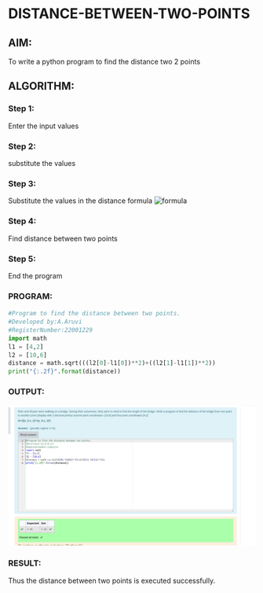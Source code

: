 # DISTANCE-BETWEEN-TWO-POINTS

## AIM:
To write a python program to find the distance two 2 points

## ALGORITHM:

### Step 1: 

Enter the input values

### Step 2: 

substitute the values

### Step 3: 
Substitute the values in the distance formula  ![formula](/formula.jpg)

### Step 4: 

Find distance between two points


### Step 5: 
End the program

### PROGRAM:
```python
#Program to find the distance between two points.
#Developed by:A.Aruvi 
#RegisterNumber:22001229
import math 
l1 = [4,2]
l2 = [10,6]
distance = math.sqrt(((l2[0]-l1[0])**2)+((l2[1]-l1[1])**2))
print("{:.2f}".format(distance))
```
  


### OUTPUT:
![](./distance.png)


### RESULT:
Thus the distance between two points is executed successfully.
